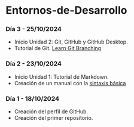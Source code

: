 # Entornos-de-Desarrollo

### Día 3 - 25/10/2024

- Inicio Unidad 2: Git, GitHub y GitHub Desktop.
- Tutorial de Git. [Learn Git Branching](https://learngitbranching.js.org/?locale=es_ES)

### Día 2 - 23/10/2024

- Inicio Unidad 1: Tutorial de Markdown.
- Creación de un manual con la [sintaxis básica](https://www.markdownguide.org/basic-syntax/)

### Día 1 - 18/10/2024

- Creación del perfil de GitHub.
- Creación del primer repositorio.
